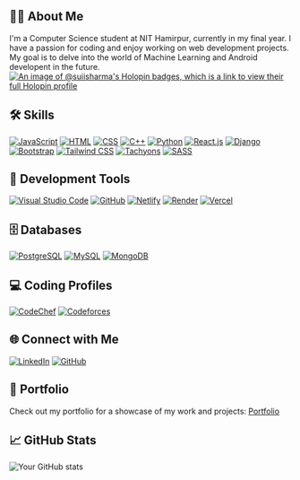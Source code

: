 ## 👨‍💻 About Me

I'm a Computer Science student at NIT Hamirpur, currently in my final year. I have a passion for coding and enjoy working on  web  development projects. My goal is to delve into the world of Machine Learning and Android developent in the future.
[![An image of @suiisharma's Holopin badges, which is a link to view their full Holopin profile](https://holopin.me/suiisharma)](https://holopin.io/@suiisharma)
## 🛠️ Skills
[![JavaScript](https://img.shields.io/badge/JavaScript-Click%20to%20Learn-yellow)](https://developer.mozilla.org/en-US/docs/Web/JavaScript)     [![HTML](https://img.shields.io/badge/HTML-Click%20to%20Learn-orange)](https://developer.mozilla.org/en-US/docs/Web/HTML)  [![CSS](https://img.shields.io/badge/CSS-Click%20to%20Learn-blue)](https://developer.mozilla.org/en-US/docs/Web/CSS)
 [![C++](https://img.shields.io/badge/C++-Click%20to%20Learn-purple)](https://www.cplusplus.com/) [![Python](https://img.shields.io/badge/Python-Click%20to%20Learn-green)](https://www.python.org/) [![React.js](https://img.shields.io/badge/React.js-Click%20to%20Learn-blue)](https://reactjs.org/)
 [![Django](https://img.shields.io/badge/Django-Click%20to%20Learn-green)](https://www.djangoproject.com/) [![Bootstrap](https://img.shields.io/badge/Bootstrap-Click%20to%20Learn-blue)](https://getbootstrap.com/) [![Tailwind CSS](https://img.shields.io/badge/Tailwind%20CSS-Click%20to%20Learn-blue)](https://tailwindcss.com/)
[![Tachyons](https://img.shields.io/badge/Tachyons-Click%20to%20Learn-purple)](https://tachyons.io/) [![SASS](https://img.shields.io/badge/SASS-Click%20to%20Learn-pink)](https://sass-lang.com/)

## 🧰 Development Tools
 [![Visual Studio Code](https://img.shields.io/badge/Visual%20Studio%20Code-Click%20to%20Learn-blue)](https://code.visualstudio.com/) [![GitHub](https://img.shields.io/badge/GitHub-Click%20to%20Learn-brightgreen)](https://github.com/) [![Netlify](https://img.shields.io/badge/Netlify-Click%20to%20Learn-brightgreen)](https://www.netlify.com/)
  [![Render](https://img.shields.io/badge/Render-Click%20to%20Learn-brightgreen)](https://render.com/) [![Vercel](https://img.shields.io/badge/Vercel-Click%20to%20Learn-brightgreen)](https://vercel.com/)
## 🗄️ Databases

[![PostgreSQL](https://img.shields.io/badge/PostgreSQL-Click%20to%20Learn-blue)](https://www.postgresql.org/) [![MySQL](https://img.shields.io/badge/MySQL-Click%20to%20Learn-blue)](https://www.mysql.com/) [![MongoDB](https://img.shields.io/badge/MongoDB-Click%20to%20Learn-green)](https://www.mongodb.com/)

## 💻 Coding Profiles

 [![CodeChef](https://img.shields.io/badge/CodeChef-Profile-red)](https://www.codechef.com/users/onlycppcode) [![Codeforces](https://img.shields.io/badge/Codeforces-Profile-blue)](https://codeforces.com/profile/yourcodeforcesusername)

## 🌐 Connect with Me

[![LinkedIn](https://img.shields.io/badge/LinkedIn-Connect-blue)](https://www.linkedin.com/in/sourav-sharma-646291222/) [![GitHub](https://img.shields.io/badge/GitHub-Follow-brightgreen)](https://codeforces.com/profile/suiiiiiiiiiiii)

## 🚀 Portfolio

Check out my portfolio for a showcase of my work and projects: [Portfolio](https://tech-folio.vercel.app/)

## 📈 GitHub Stats

![Your GitHub stats](https://github-readme-stats.vercel.app/api?username=suiisharma&show_icons=true)

